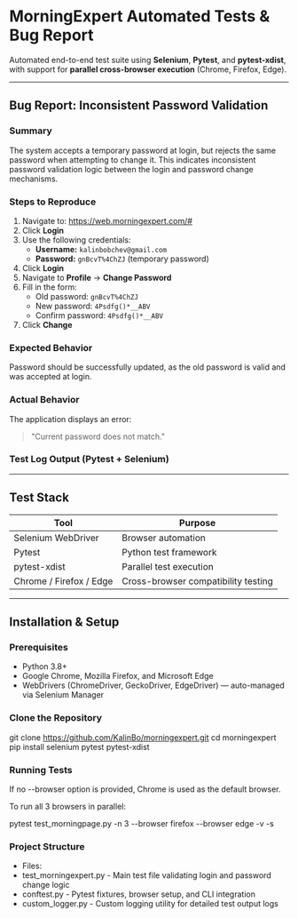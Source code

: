 # MorningExpert Automated Tests & Bug Report

Automated end-to-end test suite using **Selenium**, **Pytest**, and **pytest-xdist**, with support for **parallel cross-browser execution** (Chrome, Firefox, Edge).

---

## Bug Report: Inconsistent Password Validation

### Summary

The system accepts a temporary password at login, but rejects the same password when attempting to change it. This indicates inconsistent password validation logic between the login and password change mechanisms.

### Steps to Reproduce

1. Navigate to: https://web.morningexpert.com/#  
2. Click **Login**
3. Use the following credentials:  
   - **Username:** `kalinbobchev@gmail.com`  
   - **Password:** `gnBcvT%4ChZJ` (temporary password)
4. Click **Login**
5. Navigate to **Profile** → **Change Password**
6. Fill in the form:
   - Old password: `gnBcvT%4ChZJ`
   - New password: `4Psdfg()*__ABV`
   - Confirm password: `4Psdfg()*__ABV`
7. Click **Change**

### Expected Behavior

Password should be successfully updated, as the old password is valid and was accepted at login.

### Actual Behavior

The application displays an error:

> "Current password does not match."

### Test Log Output (Pytest + Selenium)

---

## Test Stack

| Tool               | Purpose                              |
|--------------------|--------------------------------------|
| Selenium WebDriver | Browser automation                   |
| Pytest             | Python test framework                |
| pytest-xdist       | Parallel test execution              |
| Chrome / Firefox / Edge | Cross-browser compatibility testing |

---

## Installation & Setup

### Prerequisites

- Python 3.8+
- Google Chrome, Mozilla Firefox, and Microsoft Edge
- WebDrivers (ChromeDriver, GeckoDriver, EdgeDriver) — auto-managed via Selenium Manager

### Clone the Repository

git clone https://github.com/KalinBo/morningexpert.git
cd morningexpert
pip install selenium pytest pytest-xdist
### Running Tests
If no --browser option is provided, Chrome is used as the default browser.

To run all 3 browsers in parallel:

pytest test_morningpage.py -n 3 --browser firefox --browser edge -v -s

### Project Structure
- Files:
- test_morningexpert.py - 	Main test file validating login and password change logic
- conftest.py - 	Pytest fixtures, browser setup, and CLI integration
- custom_logger.py - 	Custom logging utility for detailed test output logs
